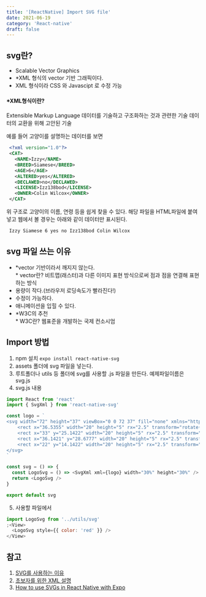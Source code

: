 ```yaml
---
title: '[ReactNative] Import SVG file'
date: 2021-06-19
category: 'React-native'
draft: false
---
```


## svg란?

- Scalable Vector Graphics
- \*XML 형식의 vector 기반 그래픽이다.
- XML 형식이라 CSS 와 Javascipt 로 수정 가능

#### \*XML형식이란?

Extensible Markup Language
데이터를 기술하고 구조화하는 것과 관련한 기술
데이터의 교환을 위해 고안된 기술

예를 들어 고양이를 설명하는 데이터를 보면

```xml
 <?xml version="1.0"?>
 <CAT>
   <NAME>Izzy</NAME>
   <BREED>Siamese</BREED>
   <AGE>6</AGE>
   <ALTERED>yes</ALTERED>
   <DECLAWED>no</DECLAWED>
   <LICENSE>Izz138bod</LICENSE>
   <OWNER>Colin Wilcox</OWNER>
 </CAT>
```

위 구조로 고양이의 이름, 연령 등을 쉽게 찾을 수 있다. 해당 파일을 HTML파일에 붙여넣고 웹에서 볼 경우는 아래와 같이 데이터만 표시된다.

```xml
 Izzy Siamese 6 yes no Izz138bod Colin Wilcox
```

## svg 파일 쓰는 이유

- \*vector 기반이라서 깨지지 않는다.  
  \* vector란? 비트맵(래스터)과 다른 이미지 표현 방식으로써 점과 점을 연결해 표현하는 방식
- 용량이 작다.(브라우저 로딩속도가 빨라진다!)
- 수정이 가능하다.
- 애니메이션을 입힐 수 있다.
- \*W3C의 추천  
  \* W3C란? 웹표준을 개발하는 국제 컨소시엄

## Import 방법

1. npm 설치 `expo install react-native-svg`
2. assets 폴더에 svg 파일을 넣는다.
3. 루트폴더나 utils 등 폴더에 svg를 사용할 .js 파일을 만든다. 예제파일이름은 svg.js
4. svg.js 내용

```js
import React from 'react'
import { SvgXml } from 'react-native-svg'

const logo = `
<svg width="72" height="37" viewBox="0 0 72 37" fill="none" xmlns="http://www.w3.org/2000/svg">
    <rect x="36.5355" width="20" height="5" rx="2.5" transform="rotate(45 36.5355 0)" fill="#70AFAF" fill-opacity="0.85"/>
    <rect x="33" y="25.1422" width="20" height="5" rx="2.5" transform="rotate(-45 33 25.1422)" fill="#85B2D2"/>
    <rect x="36.1421" y="28.6777" width="20" height="5" rx="2.5" transform="rotate(-135 36.1421 28.6777)" fill="#70AF7E" fill-opacity="0.85"/>
    <rect x="22" y="14.1422" width="20" height="5" rx="2.5" transform="rotate(-45 22 14.1422)" fill="#DFA2A2"/>
</svg>
`

const svg = () => {
  const LogoSvg = () => <SvgXml xml={logo} width="30%" height="30%" />
  return <LogoSvg />
}

export default svg
```

5. 사용할 파일에서

```js
import LogoSvg from '../utils/svg'
;<View>
  <LogoSvg style={{ color: 'red' }} />
</View>
```

## 참고

1. [SVG를 사용하는 이유](https://brunch.co.kr/@ggk234/11)
2. [초보자를 위한 XML 설명](https://support.microsoft.com/ko-kr/topic/%EC%B4%88%EB%B3%B4%EC%9E%90%EB%A5%BC-%EC%9C%84%ED%95%9C-xml-%EC%84%A4%EB%AA%85-a87d234d-4c2e-4409-9cbc-45e4eb857d44)
3. [How to use SVGs in React Native with Expo](https://levelup.gitconnected.com/how-to-use-svgs-in-react-native-with-expo-ec34f085f5e0)
